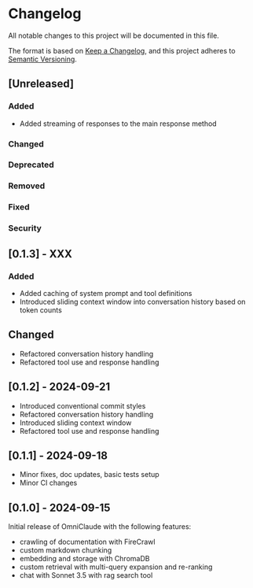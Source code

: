 # Changelog

All notable changes to this project will be documented in this file.

The format is based on [Keep a Changelog](https://keepachangelog.com/en/1.0.0/),
and this project adheres to [Semantic Versioning](https://semver.org/spec/v2.0.0.html).

## [Unreleased]

### Added
- Added streaming of responses to the main response method

### Changed

### Deprecated

### Removed

### Fixed

### Security

## [0.1.3] - XXX
### Added
- Added caching of system prompt and tool definitions
- Introduced sliding context window into conversation history based on token counts

## Changed
- Refactored conversation history handling
- Refactored tool use and response handling


## [0.1.2] - 2024-09-21
- Introduced conventional commit styles
- Refactored conversation history handling
- Introduced sliding context window
- Refactored tool use and response handling

## [0.1.1] - 2024-09-18
- Minor fixes, doc updates, basic tests setup
- Minor CI changes

## [0.1.0] - 2024-09-15
Initial release of OmniClaude with the following features:
  - crawling of documentation with FireCrawl
  - custom markdown chunking
  - embedding and storage with ChromaDB
  - custom retrieval with multi-query expansion and re-ranking
  - chat with Sonnet 3.5 with rag search tool
